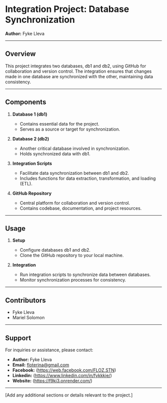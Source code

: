 # Integration Project: Database Synchronization

**Author:** Fyke Lleva

---

## Overview

This project integrates two databases, db1 and db2, using GitHub for collaboration and version control. The integration ensures that changes made in one database are synchronized with the other, maintaining data consistency.

---

## Components

1. **Database 1 (db1)**
   - Contains essential data for the project.
   - Serves as a source or target for synchronization.

2. **Database 2 (db2)**
   - Another critical database involved in synchronization.
   - Holds synchronized data with db1.

3. **Integration Scripts**
   - Facilitate data synchronization between db1 and db2.
   - Includes functions for data extraction, transformation, and loading (ETL).

4. **GitHub Repository**
   - Central platform for collaboration and version control.
   - Contains codebase, documentation, and project resources.

---

## Usage

1. **Setup**
   - Configure databases db1 and db2.
   - Clone the GitHub repository to your local machine.

2. **Integration**
   - Run integration scripts to synchronize data between databases.
   - Monitor synchronization processes for consistency.

---

## Contributors

- Fyke Lleva
- Mariel Solomon

---


## Support

For inquiries or assistance, please contact:

- **Author:** Fyke Lleva
- **Email:** floterina@gmail.com
- **Facebook:** (https://web.facebook.com/FLOZ.STN)
- **Linkedin:** (https://www.linkedin.com/in/fykkkie/)
- **Website:** (https://f9ki3.onrender.com/)

---

[Add any additional sections or details relevant to the project.]
